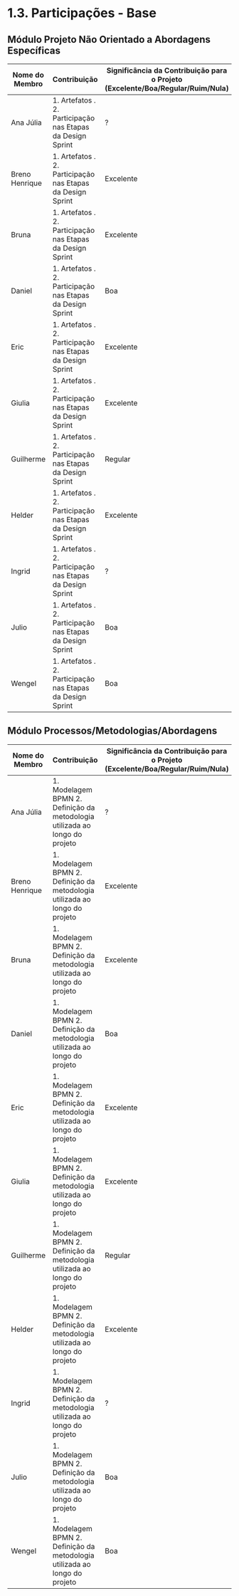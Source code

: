 # 1.3. Participações - Base
## Módulo Projeto Não Orientado a Abordagens Específicas

|Nome do Membro | Contribuição | Significância da Contribuição para o Projeto (Excelente/Boa/Regular/Ruim/Nula) |
| -- | -- | -- |
| Ana Júlia  |  1. Artefatos . 2. Participação nas Etapas da Design Sprint | ? |
| Breno Henrique  |  1. Artefatos . 2. Participação nas Etapas da Design Sprint | Excelente |
| Bruna  |  1. Artefatos . 2. Participação nas Etapas da Design Sprint | Excelente |
| Daniel  |  1. Artefatos . 2. Participação nas Etapas da Design Sprint | Boa |
| Eric  |  1. Artefatos . 2. Participação nas Etapas da Design Sprint | Excelente |
| Giulia  |  1. Artefatos . 2. Participação nas Etapas da Design Sprint | Excelente |
| Guilherme  |  1. Artefatos . 2. Participação nas Etapas da Design Sprint | Regular |
| Helder  |  1. Artefatos . 2. Participação nas Etapas da Design Sprint | Excelente |
| Ingrid  |  1. Artefatos . 2. Participação nas Etapas da Design Sprint | ? |
| Julio  |  1. Artefatos . 2. Participação nas Etapas da Design Sprint | Boa |
| Wengel  |  1. Artefatos . 2. Participação nas Etapas da Design Sprint | Boa |


## Módulo Processos/Metodologias/Abordagens

|Nome do Membro | Contribuição | Significância da Contribuição para o Projeto (Excelente/Boa/Regular/Ruim/Nula) |
| -- | -- | -- |
| Ana Júlia  |  1. Modelagem BPMN 2. Definição da metodologia utilizada ao longo do projeto | ? |
| Breno Henrique  |  1. Modelagem BPMN 2. Definição da metodologia utilizada ao longo do projeto | Excelente |
| Bruna  |  1. Modelagem BPMN 2. Definição da metodologia utilizada ao longo do projeto | Excelente |
| Daniel  |  1. Modelagem BPMN 2. Definição da metodologia utilizada ao longo do projeto | Boa |
| Eric  |  1. Modelagem BPMN 2. Definição da metodologia utilizada ao longo do projeto | Excelente |
| Giulia  |  1. Modelagem BPMN 2. Definição da metodologia utilizada ao longo do projeto | Excelente |
| Guilherme  |  1. Modelagem BPMN 2. Definição da metodologia utilizada ao longo do projeto | Regular |
| Helder  |  1. Modelagem BPMN 2. Definição da metodologia utilizada ao longo do projeto | Excelente |
| Ingrid  |  1. Modelagem BPMN 2. Definição da metodologia utilizada ao longo do projeto | ? |
| Julio  |  1. Modelagem BPMN 2. Definição da metodologia utilizada ao longo do projeto | Boa |
| Wengel  |  1. Modelagem BPMN 2. Definição da metodologia utilizada ao longo do projeto | Boa |